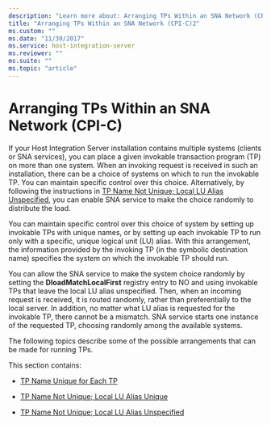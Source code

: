```yaml
---
description: "Learn more about: Arranging TPs Within an SNA Network (CPI-C)"
title: "Arranging TPs Within an SNA Network (CPI-C)2"
ms.custom: ""
ms.date: "11/30/2017"
ms.service: host-integration-server
ms.reviewer: ""
ms.suite: ""
ms.topic: "article"
---
```

# Arranging TPs Within an SNA Network (CPI-C)
If your Host Integration Server installation contains multiple systems (clients or SNA services), you can place a given invokable transaction program (TP) on more than one system. When an invoking request is received in such an installation, there can be a choice of systems on which to run the invokable TP. You can maintain specific control over this choice. Alternatively, by following the instructions in [TP Name Not Unique; Local LU Alias Unspecified](../core/tp-name-not-unique;-local-lu-alias-unspecified-cpi-c-2.md), you can enable SNA service to make the choice randomly to distribute the load.  
  
 You can maintain specific control over this choice of system by setting up invokable TPs with unique names, or by setting up each invokable TP to run only with a specific, unique logical unit (LU) alias. With this arrangement, the information provided by the invoking TP (in the symbolic destination name) specifies the system on which the invokable TP should run.  
  
 You can allow the SNA service to make the system choice randomly by setting the **DloadMatchLocalFirst** registry entry to NO and using invokable TPs that leave the local LU alias unspecified. Then, when an incoming request is received, it is routed randomly, rather than preferentially to the local server. In addition, no matter what LU alias is requested for the invokable TP, there cannot be a mismatch. SNA service starts one instance of the requested TP, choosing randomly among the available systems.  
  
 The following topics describe some of the possible arrangements that can be made for running TPs.  
  
 This section contains:  
  
-   [TP Name Unique for Each TP](../core/tp-name-unique-for-each-tp-cpi-c-2.md)  
  
-   [TP Name Not Unique; Local LU Alias Unique](../core/tp-name-not-unique;-local-lu-alias-unique-cpi-c-2.md)  
  
-   [TP Name Not Unique; Local LU Alias Unspecified](../core/tp-name-not-unique;-local-lu-alias-unspecified-cpi-c-2.md)
